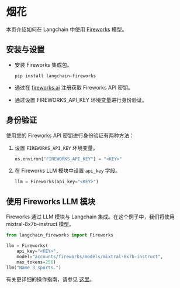 # 烟花

本页介绍如何在 Langchain 中使用 [Fireworks](https://fireworks.ai/) 模型。

## 安装与设置

- 安装 Fireworks 集成包。

  ```
  pip install langchain-fireworks
  ```

- 通过在 [fireworks.ai](https://fireworks.ai) 注册获取 Fireworks API 密钥。
- 通过设置 FIREWORKS_API_KEY 环境变量进行身份验证。

## 身份验证

使用您的 Fireworks API 密钥进行身份验证有两种方法：

1.  设置 `FIREWORKS_API_KEY` 环境变量。

    ```python
    os.environ["FIREWORKS_API_KEY"] = "<KEY>"
    ```

2.  在 Fireworks LLM 模块中设置 `api_key` 字段。

    ```python
    llm = Fireworks(api_key="<KEY>")
    ```

## 使用 Fireworks LLM 模块

Fireworks 通过 LLM 模块与 Langchain 集成。在这个例子中，我们将使用 mixtral-8x7b-instruct 模型。

```python
from langchain_fireworks import Fireworks 

llm = Fireworks(
    api_key="<KEY>",
    model="accounts/fireworks/models/mixtral-8x7b-instruct",
    max_tokens=256)
llm("Name 3 sports.")
```

有关更详细的操作指南，请参见 [这里](/docs/integrations/llms/Fireworks)。